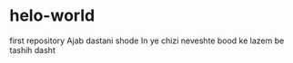 # helo-world
first repository
Ajab dastani shode
In ye chizi neveshte bood ke lazem be tashih dasht


